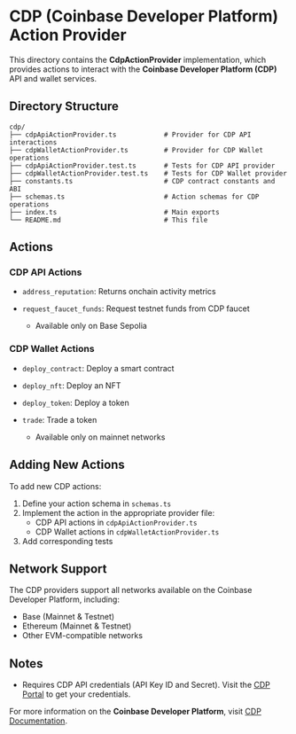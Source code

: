 # CDP (Coinbase Developer Platform) Action Provider

This directory contains the **CdpActionProvider** implementation, which provides actions to interact with the **Coinbase Developer Platform (CDP)** API and wallet services.

## Directory Structure

```
cdp/
├── cdpApiActionProvider.ts            # Provider for CDP API interactions
├── cdpWalletActionProvider.ts         # Provider for CDP Wallet operations
├── cdpApiActionProvider.test.ts       # Tests for CDP API provider
├── cdpWalletActionProvider.test.ts    # Tests for CDP Wallet provider
├── constants.ts                       # CDP contract constants and ABI
├── schemas.ts                         # Action schemas for CDP operations
├── index.ts                           # Main exports
└── README.md                          # This file
```

## Actions

### CDP API Actions

- `address_reputation`: Returns onchain activity metrics

- `request_faucet_funds`: Request testnet funds from CDP faucet

  - Available only on Base Sepolia

### CDP Wallet Actions

- `deploy_contract`: Deploy a smart contract
- `deploy_nft`: Deploy an NFT
- `deploy_token`: Deploy a token
- `trade`: Trade a token

  - Available only on mainnet networks

## Adding New Actions

To add new CDP actions:

1. Define your action schema in `schemas.ts`
2. Implement the action in the appropriate provider file:
   - CDP API actions in `cdpApiActionProvider.ts`
   - CDP Wallet actions in `cdpWalletActionProvider.ts`
3. Add corresponding tests

## Network Support

The CDP providers support all networks available on the Coinbase Developer Platform, including:

- Base (Mainnet & Testnet)
- Ethereum (Mainnet & Testnet)
- Other EVM-compatible networks

## Notes

- Requires CDP API credentials (API Key ID and Secret). Visit the [CDP Portal](https://portal.cdp.coinbase.com/) to get your credentials.

For more information on the **Coinbase Developer Platform**, visit [CDP Documentation](https://docs.cdp.coinbase.com/).
